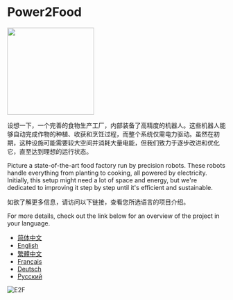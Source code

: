 # Power2Food

<img src="https://github.com/KL-RA/Electricity2Food/assets/19252069/67edd3be-34f5-47bf-9b48-f68a427a045a" width="200" height="200">

设想一下，一个完善的食物生产工厂，内部装备了高精度的机器人。这些机器人能够自动完成作物的种植、收获和烹饪过程，而整个系统仅需电力驱动。虽然在初期，这种设施可能需要较大空间并消耗大量电能，但我们致力于逐步改进和优化它，直至达到理想的运行状态。

Picture a state-of-the-art food factory run by precision robots. These robots handle everything from planting to cooking, all powered by electricity. Initially, this setup might need a lot of space and energy, but we're dedicated to improving it step by step until it's efficient and sustainable.

如欲了解更多信息，请访问以下链接，查看您所选语言的项目介绍。

For more details, check out the link below for an overview of the project in your language.

* [简体中文](README.zh-CN.md)
* [English](README.en.md)
* [繁體中文](README.zh-2.md)
* [Français](README.fr.md)
* [Deutsch](README.de.md)
* [Русский](README.ru.md)

![E2F](https://github.com/KL-RA/Electricity2Food/assets/19252069/c4833c1a-732b-495c-a2d5-4a86a7616eaa)
